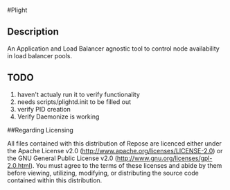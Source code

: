 #Plight

## Description
An Application and Load Balancer agnostic tool to control node availability in load balancer pools.

## TODO
1. haven't actualy run it to verify functionality
2. needs scripts/plightd.init to be filled out
3. verify PID creation
4. Verify Daemonize is working


##Regarding Licensing

All files contained with this distribution of Repose are licenced either under the Apache License v2.0 (http://www.apache.org/licenses/LICENSE-2.0) or the GNU General Public License v2.0 (http://www.gnu.org/licenses/gpl-2.0.html). You must agree to the terms of these licenses and abide by them before viewing, utilizing, modifying, or distributing the source code contained within this distribution.
